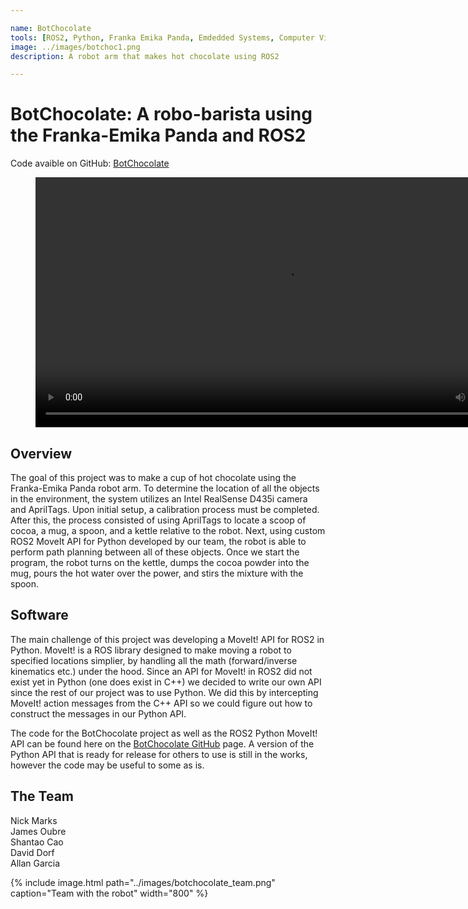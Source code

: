 ```yaml
---

name: BotChocolate
tools: [ROS2, Python, Franka Emika Panda, Emdedded Systems, Computer Vision]
image: ../images/botchoc1.png
description: A robot arm that makes hot chocolate using ROS2

---
```


# BotChocolate: A robo-barista using the Franka-Emika Panda and ROS2
Code avaible on GitHub: [BotChocolate](https://github.com/allan-gc/Bot-Chocolate-ROS2)
<br>
<figure>
  <center>
    <video width="800" controls="controls">
        <source src="../images/BotChocolate15.mp4">
    </video>
  </center>
</figure>


## Overview
The goal of this project was to make a cup of hot chocolate using the Franka-Emika Panda robot
arm. To determine the location of all the objects in the environment, the system utilizes an
Intel RealSense D435i camera and AprilTags. Upon initial setup, a calibration process must be
completed. After this, the process consisted of using AprilTags to locate a scoop of cocoa, a
mug, a spoon, and a kettle relative to the robot. Next, using custom ROS2 MoveIt API for Python
developed by our team, the robot is able to perform path planning between all of these objects.
Once we start the program, the robot turns on the kettle, dumps the cocoa powder into the mug, pours
the hot water over the power, and stirs the mixture with the spoon.

## Software
The main challenge of this project was developing a MoveIt! API for ROS2 in Python.
MoveIt! is a ROS library designed to make moving a robot to specified locations simplier,
by handling all the math (forward/inverse kinematics etc.) under the hood. Since an API for 
MoveIt! in ROS2 did not exist yet in Python (one does exist in C++) we decided to write our own 
API since the rest of our project was to use Python. We did this by intercepting MoveIt! action 
messages from the C++ API so we could figure out how to construct the messages in our Python API.

The code for the BotChocolate project as well as the ROS2 Python MoveIt! API
can be found here on the [BotChocolate GitHub](https://github.com/allan-gc/Bot-Chocolate-ROS2) page. A version of the Python API that is ready
for release for others to use is still in the works, however the code may be useful to some as is.

## The Team
Nick Marks  
James Oubre  
Shantao Cao  
David Dorf  
Allan Garcia  

{% include image.html path="../images/botchocolate_team.png" caption="Team with the robot" width="800" %}

